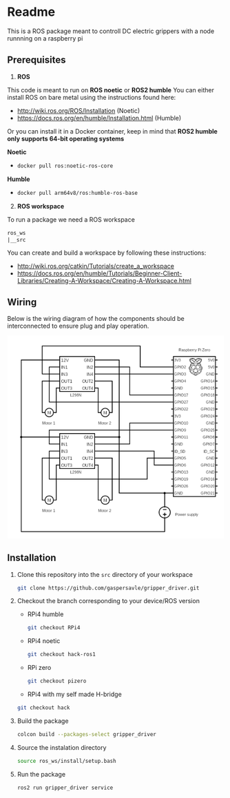 # Readme
This is a ROS package meant to controll DC electric grippers with a node runnning on a raspberry pi

## Prerequisites
1. **ROS**
   
This code is meant to run on **ROS noetic** or **ROS2 humble**
You can either install ROS on bare metal using the instructions found here:
  - http://wiki.ros.org/ROS/Installation (Noetic)
  - https://docs.ros.org/en/humble/Installation.html (Humble)

Or you can install it in a Docker container, keep in mind that **ROS2 humble only supports 64-bit operating systems**

 **Noetic**
  - ```bash
    docker pull ros:noetic-ros-core
    ``` 
  **Humble**
  - ```bash
    docker pull arm64v8/ros:humble-ros-base
    ```
2. **ROS workspace**
   
To run a package we need a ROS workspace
```
ros_ws
|__src
```
You can create and build a workspace by following these instructions:
- http://wiki.ros.org/catkin/Tutorials/create_a_workspace
- https://docs.ros.org/en/humble/Tutorials/Beginner-Client-Libraries/Creating-A-Workspace/Creating-A-Workspace.html

## Wiring
Below is the wiring diagram of how the components should be interconnected to ensure plug and play operation.

![wiring diagram](figures/wiring.png)

## Installation
1. Clone this repository into the `src` directory of your workspace
   ```bash
   git clone https://github.com/gaspersavle/gripper_driver.git
   ```
2. Checkout the branch corresponding to your device/ROS version
   - RPi4 humble
     ```bash
     git checkout RPi4
     ```
   - RPi4 noetic
     ```bash
     git checkout hack-ros1
     ```
   - RPi zero
     ```bash
     git checkout pizero
     ```
   -  RPi4 with my self made H-bridge
     ```bash
     git checkout hack
     ```
     
3. Build the package
   ```bash
   colcon build --packages-select gripper_driver
   ```
4. Source the instalation directory
   ```bash
   source ros_ws/install/setup.bash
   ```
5. Run the package
   ```bash
   ros2 run gripper_driver service
   ```
  
